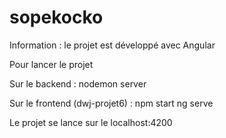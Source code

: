 # sopekocko
Information : le projet est développé avec Angular

Pour lancer le projet 

Sur le backend :
nodemon server

Sur le frontend (dwj-projet6) :
npm start
ng serve

Le projet se lance sur le localhost:4200